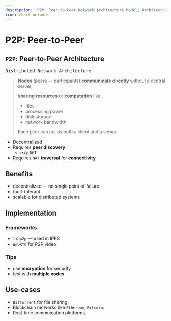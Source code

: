 ```yaml
---
description: 'P2P: Peer-to-Peer Network Architecture Model; Architectural Style/Pattern'
icon: chart-network
---
```


# P2P: Peer-to-Peer

## `P2P`: Peer-to-Peer Architecture

<kbd>Distributed Network Architecture</kbd>

> **Nodes** (peers — participants) **communicate directly** without a central server,
>
> **sharing** **resources** or **computation** like&#x20;
>
> * files&#x20;
> * processing power
> * disk storage
> * network bandwidth
>
>
>
> Each peer can act as both a client and a server.



* Decentralized
* Requires **peer discovery**&#x20;
  * e.g: `DHT`
* Requires `NAT` **traversal** for **connectivity**



## Benefits

* decentralized — no single point of failure
* fault-tolerant
* scalable for distributed systems



## Implementation

### Frameworks

* `libp2p` — used in IPFS
* `WebRTC` for P2P video



### Tips

* use **encryption** for security
* test with **multiple nodes**



## Use-cases

* `BitTorrent` for file sharing.&#x20;
* Blockchain networks like `Ethereum`, `Bitcoin`.
* Real-time commuication platforms.

